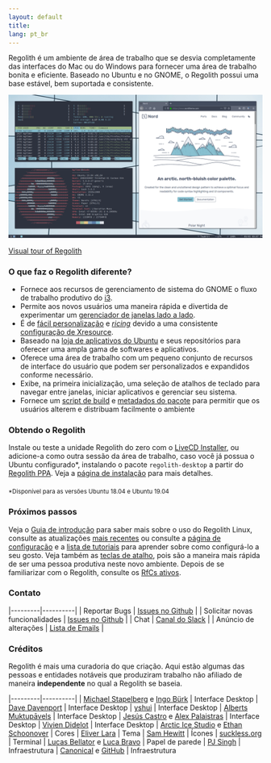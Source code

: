 ```yaml
---
layout: default
title: 
lang: pt_br
---
```

Regolith é um ambiente de área de trabalho que se desvia completamente das interfaces do Mac ou do Windows para fornecer uma área de trabalho bonita e eficiente. Baseado no Ubuntu e no GNOME, o Regolith possui uma base estável, bem suportada e consistente.


<a href="/assets/screenshot-intro.png"><img class="screenshot" alt="Intro Screenshot" src="/assets/screenshot-intro.png"/></a>

[Visual tour of Regolith](/visual-tour.html)

### O que faz o Regolith diferente?

- Fornece aos recursos de gerenciamento de sistema do GNOME o fluxo de trabalho produtivo do [i3](https://i3wm.org/).
- Permite aos novos usuários uma maneira rápida e divertida de experimentar um [gerenciador de janelas lado a lado](https://opensource.com/article/18/8/i3-tiling-window-manager).
- É de [fácil personalização](https://github.com/regolith-linux/regolith-desktop/wiki/Customize) e *[ricing](https://www.reddit.com/r/unixporn/)* devido a uma consistente [configuração de Xresource](https://github.com/regolith-linux/regolith-styles/blob/master/Xresources/root).
- Baseado na [loja de aplicativos do Ubuntu](https://snapcraft.io/store) e seus repositórios para oferecer uma ampla gama de softwares e aplicativos.
- Oferece uma área de trabalho com um pequeno conjunto de recursos de interface do usuário que podem ser personalizados e expandidos conforme necessário.
- Exibe, na primeira inicialização, uma seleção de atalhos de teclado para navegar entre janelas, iniciar aplicativos e gerenciar seu sistema.
- Fornece um [script de build](https://github.com/regolith-linux/regolith-desktop/blob/master/build.sh) e [metadados do pacote](https://github.com/regolith-linux/regolith-desktop/blob/master/package-model.json) para permitir que os usuários alterem e distribuam facilmente o ambiente

### Obtendo o Regolith

Instale ou teste a unidade Regolith do zero com o [LiveCD Installer](https://sourceforge.net/projects/regolith-linux/), ou adicione-a como outra sessão da área de trabalho, caso você já possua o Ubuntu configurado*, instalando o pacote `regolith-desktop` a partir do [Regolith PPA](https://launchpad.net/~kgilmer/+archive/ubuntu/regolith-stable). Veja a [página de instalação](https://github.com/regolith-linux/regolith-desktop/wiki/Install-Regolith) para mais detalhes.

<sub>*Disponível para as versões Ubuntu 18.04 e Ubuntu 19.04</sub>

### Próximos passos

Veja o [Guia de introdução](https://github.com/regolith-linux/regolith-desktop/wiki/Getting-Started) para saber mais sobre o uso do Regolith Linux, consulte as atualizações [mais recentes](/news.html) ou consulte a [página de configuração](https://github.com/regolith-linux/regolith-desktop/wiki/Customize) e a [lista de tutoriais](https://github.com/search?utf8=✓&q=org%3Aregolith-linux+HowTo+in%3Atitle&type=Wikis) para aprender sobre como configurá-lo a seu gosto. Veja também as [teclas de atalho](https://github.com/regolith-linux/regolith-desktop/wiki/Keybindings), pois são a maneira mais rápida de ser uma pessoa produtiva neste novo ambiente. Depois de se familiarizar com o Regolith, consulte os [RfCs ativos](https://github.com/regolith-linux/regolith-desktop/issues?utf8=✓&q=is%3Aissue+is%3Aopen+"Request+for+Comment").

### Contato

|---------|----------|
| Reportar Bugs | [Issues no Github](https://github.com/regolith-linux/regolith-desktop/issues) |
| Solicitar novas funcionalidades | [Issues no Github](https://github.com/regolith-linux/regolith-desktop/issues) |
| Chat | [Canal do Slack](https://regolith-linux.herokuapp.com) |
| Anúncio de alterações | [Lista de Emails](https://www.freelists.org/list/regolith-linux) |

### Créditos

Regolith é mais uma curadoria do que criação. Aqui estão algumas das pessoas e entidades notáveis que produziram trabalho não afiliado de maneira **independente** no qual a Regolith se baseia.


|---------|----------|
| [Michael Stapelberg](https://i3wm.org) e [Ingo Bürk](https://github.com/Airblader/i3) | Interface Desktop
| [Dave Davenport](https://github.com/davatorium/rofi) | Interface Desktop
| [yshui](https://github.com/yshui/compton) | Interface Desktop
| [Alberts Muktupāvels](https://wiki.gnome.org/Projects/GnomeFlashback) | Interface Desktop
| [Jesús Castro](https://github.com/jcstr) e [Alex Palaistras](https://github.com/deuill) | Interface Desktop
| [Vivien Didelot](https://github.com/vivien/i3blocks) | Interface Desktop
| [Arctic Ice Studio](https://github.com/arcticicestudio) e [Ethan Schoonover](https://ethanschoonover.com/solarized/) | Cores
| [Eliver Lara](https://github.com/EliverLara/Nordic) | Tema
| [Sam Hewitt](https://snwh.org/paper) | Ícones
| [suckless.org](https://st.suckless.org) | Terminal
| [Lucas Bellator](https://unsplash.com/photos/C0OD8OM-oM0) e [Luca Bravo](https://unsplash.com/photos/xnqVGsbXgV4) | Papel de parede
| [PJ Singh](https://launchpad.net/cubic) | Infraestrutura
| [Canonical](https://canonical.com) e [GitHub](https://github.com) | Infraestrutura
